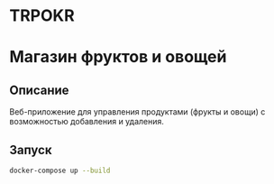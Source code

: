 # TRPOKR
# Магазин фруктов и овощей

## Описание

Веб-приложение для управления продуктами (фрукты и овощи) с возможностью добавления и удаления.

## Запуск

```bash
docker-compose up --build
